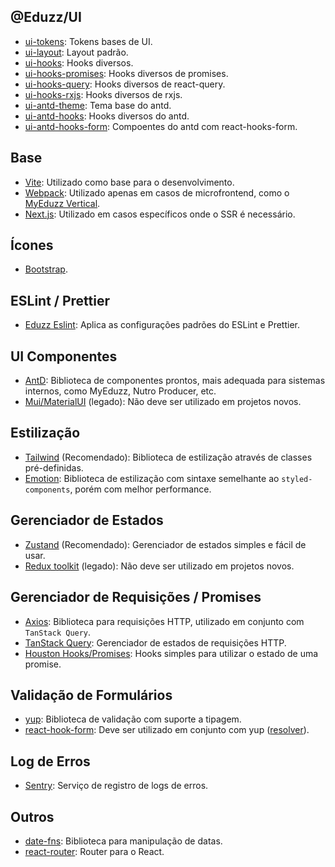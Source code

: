 ## @Eduzz/UI
* [ui-tokens](https://github.com/eduzz/ui-tokens): Tokens bases de UI.
* [ui-layout](https://github.com/eduzz/ui-layout): Layout padrão.
* [ui-hooks](https://github.com/eduzz/ui-hooks): Hooks diversos.
* [ui-hooks-promises](https://github.com/eduzz/ui-hooks-promises): Hooks diversos de promises.
* [ui-hooks-query](https://github.com/eduzz/ui-hooks-query): Hooks diversos de react-query.
* [ui-hooks-rxjs](https://github.com/eduzz/ui-hooks-rxjs): Hooks diversos de rxjs.
* [ui-antd-theme](https://github.com/eduzz/ui-antd-theme): Tema base do antd.
* [ui-antd-hooks](https://github.com/eduzz/ui-antd-hooks): Hooks diversos do antd.
* [ui-antd-hooks-form](https://github.com/eduzz/ui-antd-hooks-form): Compoentes do antd com react-hooks-form.

## Base
* [Vite](https://vitejs.dev): Utilizado como base para o desenvolvimento.
* [Webpack](https://webpack.js.org/): Utilizado apenas em casos de microfrontend, como o [MyEduzz Vertical](https://github.com/eduzz/myeduzz-vertical/wiki).
* [Next.js](https://nextjs.org): Utilizado em casos específicos onde o SSR é necessário.

## Ícones
* [Bootstrap](https://react-icons.github.io/react-icons/icons?name=bs).

## ESLint / Prettier
* [Eduzz Eslint](https://github.com/eduzz/eslint-config): Aplica as configurações padrões do ESLint e Prettier.

## UI Componentes
* [AntD](https://ant.design/): Biblioteca de componentes prontos, mais adequada para sistemas internos, como MyEduzz, Nutro Producer, etc.
* [Mui/MaterialUI](https://mui.com/) (legado): Não deve ser utilizado em projetos novos.

## Estilização
* [Tailwind](https://tailwindcss.com/) (Recomendado):  Biblioteca de estilização através de classes pré-definidas.
* [Emotion](https://emotion.sh/docs/introduction): Biblioteca de estilização com sintaxe semelhante ao `styled-components`, porém com melhor performance.

## Gerenciador de Estados
* [Zustand](https://github.com/pmndrs/zustand) (Recomendado): Gerenciador de estados simples e fácil de usar.
* [Redux toolkit](https://redux-toolkit.js.org) (legado): Não deve ser utilizado em projetos novos.

## Gerenciador de Requisições / Promises
* [Axios](https://axios-http.com/ptbr/): Biblioteca para requisições HTTP, utilizado em conjunto com `TanStack Query`.
* [TanStack Query](https://tanstack.com/query/v4/): Gerenciador de estados de requisições HTTP.
* [Houston Hooks/Promises](https://eduzz.github.io/houston/hooks/usePromise): Hooks simples para utilizar o estado de uma promise.

## Validação de Formulários
* [yup](https://github.com/jquense/yup): Biblioteca de validação com suporte a tipagem.
* [react-hook-form](https://www.react-hook-form.com): Deve ser utilizado em conjunto com yup ([resolver](https://www.npmjs.com/package/@hookform/resolvers#Yup)).

## Log de Erros
* [Sentry](https://docs.sentry.io/platforms/javascript/guides/react): Serviço de registro de logs de erros.

## Outros
* [date-fns](https://date-fns.org/): Biblioteca para manipulação de datas.
* [react-router](https://reactrouter.com/en/main): Router para o React.
